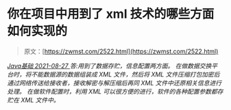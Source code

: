 <!--yml
category: 未分类
date: 0001-01-01 00:00:00
--->

# 你在项目中用到了 xml 技术的哪些方面 如何实现的

> 原文：[https://zwmst.com/2522.html](https://zwmst.com/2522.html)

   [ *Java基础* ](https://zwmst.com/java%e5%9f%ba%e7%a1%80)*[ <time datetime="2021-08-27T09:33:51+08:00"> 2021-08-27 </time> ](https://zwmst.com/2522.html)  答:用到了数据存贮，信息配置两方面。
在做数据交换平台时，将不能数据源的数据组装成 XML 文件，然后将 XML 文件压缩打包加密后通过网络传送给接收者，接收解密与解压缩后再同 XML 文件中还原相关信息进行处理。
在做软件配置时，利用 XML 可以很方便的进行，软件的各种配置参数都存贮在 XML 文件中。*
